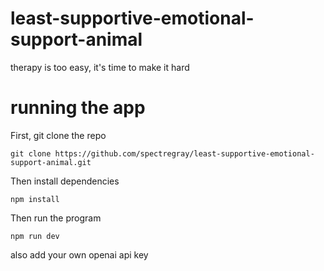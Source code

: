 # least-supportive-emotional-support-animal
therapy is too easy, it's time to make it hard

# running the app
First, git clone the repo
```
git clone https://github.com/spectregray/least-supportive-emotional-support-animal.git
```
Then install dependencies
```
npm install
```
Then run the program
```
npm run dev
```
also add your own openai api key
